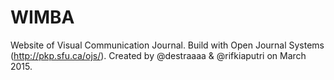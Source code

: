 # WIMBA
Website of Visual Communication Journal. Build with Open Journal Systems (http://pkp.sfu.ca/ojs/).
Created by @destraaaa & @rifkiaputri on March 2015.
